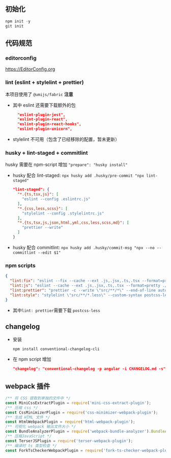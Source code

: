 ## 初始化

```js
npm init -y
git init
```

## 代码规范

### editorconfig

https://EditorConfig.org

### lint (eslint + stylelint + prettier)

本项目使用了 `@umijs/fabric` **注意**

- 其中 eslint 还需要下载额外的包
  ```json
    "eslint-plugin-jest",
    "eslint-plugin-react",
    "eslint-plugin-react-hooks",
    "eslint-plugin-unicorn",
  ```
- stylelint 不可用（包含了已经移除的配置，暂未更新）

### husky + lint-staged + commitlint

husky 需要在 npm-script 增加 `"prepare": "husky install"`

- husky 配合 lint-staged: `npx husky add .husky/pre-commit "npx lint-staged"`
  ```json
  "lint-staged": {
    "*.{ts,tsx,js}": [
      "eslint --config .eslintrc.js"
    ],
    "*.{css,less,scss}": [
      "stylelint --config .stylelintrc.js"
    ],
    "*.{ts,tsx,js,json,html,yml,css,less,scss,md}": [
      "prettier --write"
    ]
  }
  ```
- husky 配合 commitlint: `npx husky add .husky/commit-msg "npx --no -- commitlint --edit $1"`

### npm scripts

```json
{
  "lint:fix": "eslint --fix --cache --ext .js,.jsx,.ts,.tsx --format=pretty ./src && npm run lint:style",
  "lint:js": "eslint --cache --ext .js,.jsx,.ts,.tsx --format=pretty ./src",
  "lint:prettier": "prettier -c --write \"src/**/*\" --end-of-line auto",
  "lint:style": "stylelint \"src/**/*.less\" --custom-syntax postcss-less"
}
```

- 其中`lint: prettier`需要下载 `postcss-less`

## changelog

- 安装
  ```shell
  npm install conventional-changelog-cli
  ```
- 在 npm script 增加
  ```json
  "changelog": "conventional-changelog -p angular -i CHANGELOG.md -s",
  ```

## webpack 插件

```ts
/** 将 CSS 提取到单独的文件中 */
const MiniCssExtractPlugin = require('mini-css-extract-plugin');
/** 压缩 css */
const CssMinimizerPlugin = require('css-minimizer-webpack-plugin');
/** 生成 HTML 文件 */
const HtmlWebpackPlugin = require('html-webpack-plugin');
/** 可视化 webpack 输出文件大小 */
const BundleAnalyzerPlugin = require('webpack-bundle-analyzer').BundleAnalyzerPlugin;
/** 压缩JavaScript */
const TerserJSPlugin = require('terser-webpack-plugin');
/** 编译时 ts 类型检查 */
const ForkTsCheckerWebpackPlugin = require('fork-ts-checker-webpack-plugin');
```
